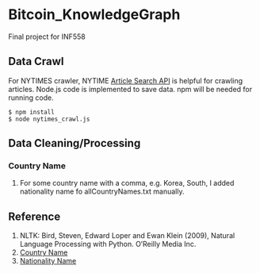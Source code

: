 # Bitcoin_KnowledgeGraph
Final project for INF558

## Data Crawl
For NYTIMES crawler, NYTIME [Article Search API](https://developer.nytimes.com/article_search_v2.json) is helpful for crawling articles. Node.js code is implemented to save data. npm will be needed for running code.
```
$ npm install
$ node nytimes_crawl.js
```

## Data Cleaning/Processing

### Country Name
1. For some country name with a comma, e.g. Korea, South, I added nationality name fo allCountryNames.txt manually.

## Reference
1. NLTK: Bird, Steven, Edward Loper and Ewan Klein (2009), Natural Language Processing with Python. O’Reilly Media Inc.
2. [Country Name](http://www.ed-u.com/country-names.htm)
3. [Nationality Name](http://www.myenglishpages.com/site_php_files/vocabulary-lesson-countries-nationalities.php)